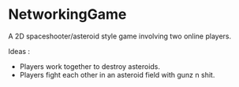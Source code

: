 # NetworkingGame
A 2D spaceshooter/asteroid style game involving two online players.

Ideas : 

- Players work together to destroy asteroids.
- Players fight each other in an asteroid field with gunz n shit.
